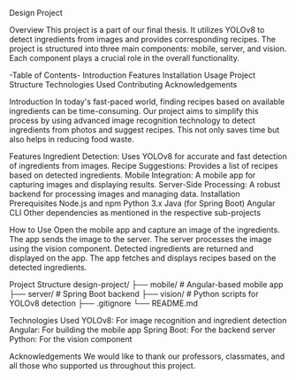 Design Project

Overview
This project is a part of our final thesis. It utilizes YOLOv8 to detect ingredients from images and provides corresponding recipes. The project is structured into three main components: mobile, server, and vision. Each component plays a crucial role in the overall functionality.

-Table of Contents-
Introduction
Features
Installation
Usage
Project Structure
Technologies Used
Contributing
Acknowledgements

Introduction
In today's fast-paced world, finding recipes based on available ingredients can be time-consuming. Our project aims to simplify this process by using advanced image recognition technology to detect ingredients from photos and suggest recipes. This not only saves time but also helps in reducing food waste.

Features
Ingredient Detection: Uses YOLOv8 for accurate and fast detection of ingredients from images.
Recipe Suggestions: Provides a list of recipes based on detected ingredients.
Mobile Integration: A mobile app for capturing images and displaying results.
Server-Side Processing: A robust backend for processing images and managing data.
Installation
Prerequisites
Node.js and npm
Python 3.x
Java (for Spring Boot)
Angular CLI
Other dependencies as mentioned in the respective sub-projects

How to Use
Open the mobile app and capture an image of the ingredients.
The app sends the image to the server.
The server processes the image using the vision component.
Detected ingredients are returned and displayed on the app.
The app fetches and displays recipes based on the detected ingredients.


Project Structure
design-project/
├── mobile/           # Angular-based mobile app
├── server/           # Spring Boot backend
├── vision/           # Python scripts for YOLOv8 detection
├── .gitignore
└── README.md

Technologies Used
YOLOv8: For image recognition and ingredient detection
Angular: For building the mobile app
Spring Boot: For the backend server
Python: For the vision component

Acknowledgements
We would like to thank our professors, classmates, and all those who supported us throughout this project.
